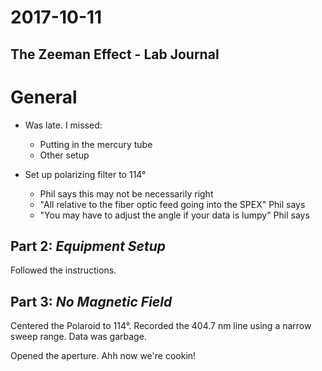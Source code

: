 # 2017-10-11

## The Zeeman Effect - Lab Journal

# General

- Was late. I missed:

  - Putting in the mercury tube
  - Other setup

- Set up polarizing filter to 114°

  - Phil says this may not be necessarily right
  - "All relative to the fiber optic feed going into the SPEX" Phil says
  - "You may have to adjust the angle if your data is lumpy" Phil says

## Part 2: _Equipment Setup_

Followed the instructions.

## Part 3: _No Magnetic Field_

Centered the Polaroid to 114°. Recorded the 404.7 nm line using a narrow sweep range. Data was garbage.

Opened the aperture. Ahh now we're cookin!
